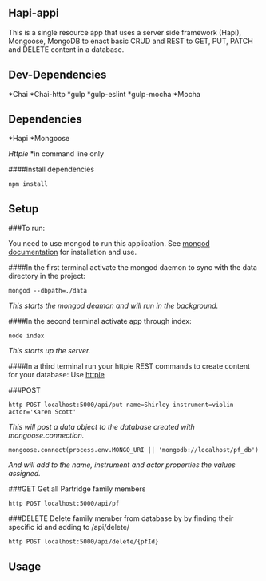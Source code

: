 ## Hapi-appi

This is a single resource app that uses a server side framework (Hapi), Mongoose, MongoDB to enact basic CRUD and REST to GET, PUT, PATCH and DELETE content in a database.

## Dev-Dependencies
*Chai
*Chai-http
*gulp
*gulp-eslint
*gulp-mocha
*Mocha

## Dependencies
*Hapi
*Mongoose

*Httpie*
*in command line only


####Install dependencies
```
npm install
```


## Setup

###To run:

 You need to use mongod to run this application. See [mongod documentation](https://docs.mongodb.org/manual/reference/program/mongod/) for installation and use.


####In the first terminal activate the mongod daemon to sync with the data directory in the project:

```
mongod --dbpath=./data
```

  <em>This starts the mongod deamon and will run in the background.</em>



####In the second terminal activate app through index:

```
node index
```

  <em>This starts up the server.</em>


####In a third terminal run your httpie REST commands to create content for your database:
Use [httpie](https://github.com/jkbrzt/httpie)

###POST
```
http POST localhost:5000/api/put name=Shirley instrument=violin actor='Karen Scott'
```

  <em>This will post a data object to the database created with mongoose.connection.</em>

```
mongoose.connect(process.env.MONGO_URI || 'mongodb://localhost/pf_db')
```
  <em>And will add to the name, instrument and actor properties the values assigned.</em>

###GET
Get all Partridge family members

```
http POST localhost:5000/api/pf
```

###DELETE
Delete family member from database by by finding their specific id and adding to /api/delete/<id>

```
http POST localhost:5000/api/delete/{pfId}
```

## Usage

```
```
